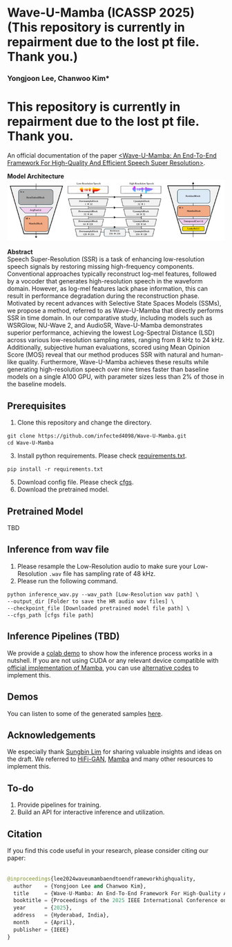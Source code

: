 # Wave-U-Mamba (ICASSP 2025)  (This repository is currently in repairment due to the lost pt file. Thank you.)

### Yongjoon Lee, Chanwoo Kim*

# This repository is currently in repairment due to the lost pt file. Thank you.


An official documentation of the paper [&lt;Wave-U-Mamba:  An End-To-End Framework For High-Quality And Efficient Speech Super  Resolution>](https://arxiv.org/abs/2409.09337v1).

**Model Architecture**<br>
![The architecture of DownsampleBlock (Left), Wave-U-Mamba Generator (Middle), and UpsampleBlock (Right)](./Modelarc.png)


**Abstract**<br>
Speech Super-Resolution (SSR) is a task of enhancing low-resolution speech signals by restoring missing high-frequency components. Conventional approaches typically reconstruct log-mel features, followed by a vocoder that generates high-resolution speech in the waveform domain. However, as log-mel features lack phase information, this can result in performance degradation during the reconstruction phase. Motivated by recent advances with Selective State Spaces Models (SSMs), we propose a method, referred to as Wave-U-Mamba that directly performs SSR in time domain. In our comparative study, including models such as WSRGlow, NU-Wave 2, and AudioSR, Wave-U-Mamba demonstrates superior performance, achieving the lowest Log-Spectral Distance (LSD) across various low-resolution sampling rates, ranging from 8 kHz to 24 kHz. Additionally, subjective human evaluations, scored using Mean Opinion Score (MOS) reveal that our method produces SSR with natural and human-like quality. Furthermore, Wave-U-Mamba achieves these results while generating high-resolution speech over nine times faster than baseline models on a single A100 GPU, with parameter sizes less than 2% of those in the baseline models.

## Prerequisites
1. Clone this repository and change the directory.
```
git clone https://github.com/infected4098/Wave-U-Mamba.git
cd Wave-U-Mamba
```
3. Install python requirements. Please check [requirements.txt](requirements.txt).
```
pip install -r requirements.txt
```
5. Download config file. Please check [cfgs](cfgs.json).
6. Download the pretrained model. 


## Pretrained Model

TBD

## Inference from wav file


1. Please resample the Low-Resolution audio to make sure your Low-Resolution `.wav` file has sampling rate of 48 kHz.
2. Please run the following command.

```
python inference_wav.py --wav_path [Low-Resolution wav path] \
--output_dir [Folder to save the HR audio wav files] \
--checkpoint_file [Downloaded pretrained model file path] \
--cfgs_path [cfgs file path]
```

## Inference Pipelines (TBD)

We provide a [colab demo]() to show how the inference process works in a nutshell.
If you are not using CUDA or any relevant device compatible with [official implementation of Mamba](https://github.com/state-spaces/mamba), you can use [alternative codes](https://github.com/alxndrTL/mamba.py) to implement this. 

## Demos

You can listen to some of the generated samples [here](https://infected4098.github.io/waveumambademo/).

## Acknowledgements
We especially thank [Sungbin Lim](https://www.sungbin-lim.net/) for sharing valuable insights and ideas on the draft. We referred to [HiFi-GAN](https://github.com/jik876/hifi-gan), [Mamba](https://github.com/state-spaces/mamba) and many other resources to implement this. 

## To-do

1. Provide pipelines for training.
2. Build an API for interactive inference and utilization.

## Citation

If you find this code useful in your research, please consider citing our paper:

```python

@inproceedings{lee2024waveumambaendtoendframeworkhighquality,
  author    = {Yongjoon Lee and Chanwoo Kim},
  title     = {Wave-U-Mamba: An End-To-End Framework For High-Quality And Efficient Speech Super Resolution},
  booktitle = {Proceedings of the 2025 IEEE International Conference on Acoustics, Speech, and Signal Processing (ICASSP)},
  year      = {2025},
  address   = {Hyderabad, India},
  month     = {April},
  publisher = {IEEE}
}
```

